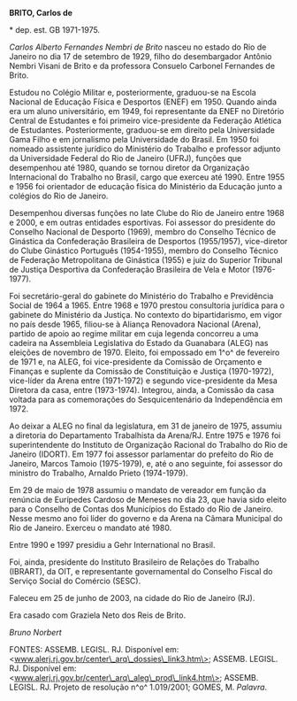 **BRITO, Carlos de**

\* dep. est. GB 1971-1975.

*Carlos Alberto Fernandes Nembri de Brito* nasceu no estado do Rio de
Janeiro no dia 17 de setembro de 1929, filho do desembargador Antônio
Nembri Visani de Brito e da professora Consuelo Carbonel Fernandes de
Brito.

Estudou no Colégio Militar e, posteriormente, graduou-se na Escola
Nacional de Educação Física e Desportos (ENEF) em 1950. Quando ainda era
um aluno universitário, em 1949, foi representante da ENEF no Diretório
Central de Estudantes e foi primeiro vice-presidente da Federação
Atlética de Estudantes. Posteriormente, graduou-se em direito pela
Universidade Gama Filho e em jornalismo pela Universidade do Brasil. Em
1950 foi nomeado assistente jurídico do Ministério do Trabalho e
professor adjunto da Universidade Federal do Rio de Janeiro (UFRJ),
funções que desempenhou até 1980, quando se tornou diretor da
Organização Internacional do Trabalho no Brasil, cargo que exerceu até
1990. Entre 1955 e 1956 foi orientador de educação física do Ministério
da Educação junto a colégios do Rio de Janeiro.

Desempenhou diversas funções no Iate Clube do Rio de Janeiro entre 1968
e 2000, e em outras entidades esportivas. Foi assessor do presidente do
Conselho Nacional de Desporto (1969), membro do Conselho Técnico de
Ginástica da Confederação Brasileira de Desportos (1955/1957),
vice-diretor do Clube Ginástico Português (1954-1955), membro do
Conselho Técnico de Federação Metropolitana de Ginástica (1955) e juiz
do Superior Tribunal de Justiça Desportiva da Confederação Brasileira de
Vela e Motor (1976-1977).

Foi secretário-geral do gabinete do Ministério do Trabalho e Previdência
Social de 1964 a 1965. Entre 1968 e 1970 prestou consultoria jurídica
para o gabinete do Ministério da Justiça. No contexto do bipartidarismo,
em vigor no país desde 1965, filiou-se à Aliança Renovadora Nacional
(Arena), partido de apoio ao regime militar em cuja legenda concorreu a
uma cadeira na Assembleia Legislativa do Estado da Guanabara (ALEG) nas
eleições de novembro de 1970. Eleito, foi empossado em 1^o^ de fevereiro
de 1971 e, na ALEG, foi vice-presidente da Comissão de Orçamento e
Finanças e suplente da Comissão de Constituição e Justiça (1970-1972),
vice-líder da Arena entre (1971-1972) e segundo vice-presidente da Mesa
Diretora da casa, entre (1973-1974). Integrou, ainda, a Comissão da casa
voltada para as comemorações do Sesquicentenário da Independência em
1972.

Ao deixar a ALEG no final da legislatura, em 31 de janeiro de 1975,
assumiu a diretoria do Departamento Trabalhista da Arena/RJ. Entre 1975
e 1976 foi superintendente do Instituto de Organização Racional do
Trabalho do Rio de Janeiro (IDORT). Em 1977 foi assessor parlamentar do
prefeito do Rio de Janeiro, Marcos Tamoio (1975-1979), e, até o ano
seguinte, foi assessor do ministro do Trabalho, Arnaldo Prieto
(1974-1979).

Em 29 de maio de 1978 assumiu o mandato de vereador em função da
renúncia de Eurípedes Cardoso de Meneses no dia 23, que havia sido
eleito para o Conselho de Contas dos Municípios do Estado do Rio de
Janeiro. Nesse mesmo ano foi líder do governo e da Arena na Câmara
Municipal do Rio de Janeiro. Exerceu o mandato até 1980.

Entre 1990 e 1997 presidiu a Gehr International no Brasil.

Foi, ainda, presidente do Instituto Brasileiro de Relações do Trabalho
(IBRART), da OIT, e representante governamental do Conselho Fiscal do
Serviço Social do Comércio (SESC).

Faleceu em 25 de junho de 2003, na cidade do Rio de Janeiro (RJ).

Era casado com Graziela Neto dos Reis de Brito.

*Bruno Norbert*

FONTES: ASSEMB. LEGISL. RJ. Disponível em:
\<www.alerj.rj.gov.br/center\_arq\_dossies\_link3.htm\>; ASSEMB. LEGISL.
RJ. Disponível em:
\<www.alerj.rj.gov.br/center\_arq\_aleg\_prod\_link4.htm\>; ASSEMB.
LEGISL. RJ. Projeto de resolução n^o^ 1.019/2001; GOMES, M. *Palavra*.
